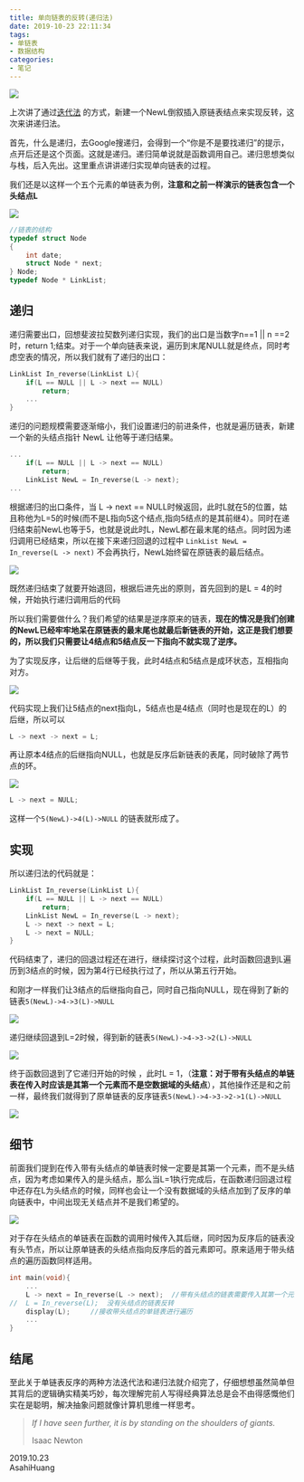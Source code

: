 ```yaml
---
title: 单向链表的反转(递归法)
date: 2019-10-23 22:11:34
tags:
- 单链表
- 数据结构
categories:
- 笔记
---
```


![](https://tva1.sinaimg.cn/large/006y8mN6gy1g88hraw4ntj31hc0u00vc.jpg)

上次讲了通过[迭代法]( [https://blog.asahih.com/单向链表的反转//) 的方式，新建一个NewL倒叙插入原链表结点来实现反转，这次来讲递归法。



<!--more-->

首先，什么是递归，去Google搜递归，会得到一个“你是不是要找递归”的提示，点开后还是这个页面。这就是递归。递归简单说就是函数调用自己。递归思想类似与栈，后入先出。这里重点讲讲递归实现单向链表的过程。

我们还是以这样一个五个元素的单链表为例，**注意和之前一样演示的链表包含一个头结点L**

![](https://pan.asahih.com/images/2019/10/27/oTS3qmY5J0/1.png)

```c
//链表的结构
typedef struct Node
{
    int date;
    struct Node * next;
} Node;
typedef Node * LinkList;
```

## 递归

递归需要出口，回想斐波拉契数列递归实现，我们的出口是当数字n==1 || n ==2 时，return 1;结束。对于一个单向链表来说，遍历到末尾NULL就是终点，同时考虑空表的情况，所以我们就有了递归的出口：

```c
LinkList In_reverse(LinkList L){
    if(L == NULL || L -> next == NULL)
        return;
    ...
}
```

递归的问题规模需要逐渐缩小，我们设置递归的前进条件，也就是遍历链表，新建一个新的头结点指针 NewL 让他等于递归结果。

```c
...
    if(L == NULL || L -> next == NULL)
        return;
	LinkList NewL = In_reverse(L -> next);
...
```

根据递归的出口条件，当 L -> next == NULL时候返回，此时L就在5的位置，姑且称他为L=5的时候(而不是L指向5这个结点,指向5结点的是其前继4）。同时在递归结束前NewL也等于5，也就是说此时L，NewL都在最末尾的结点。同时因为递归调用已经结束，所以在接下来递归回退的过程中 `LinkList NewL = In_reverse(L -> next)` 不会再执行，NewL始终留在原链表的最后结点。

![](https://pan.asahih.com/images/2019/10/27/OBDVXQKnKz/2.png)

既然递归结束了就要开始退回，根据后进先出的原则，首先回到的是L = 4的时候，开始执行递归调用后的代码

所以我们需要做什么？我们希望的结果是逆序原来的链表，**现在的情况是我们创建的NewL已经牢牢地呆在原链表的最末尾也就最后新链表的开始，这正是我们想要的，所以我们只需要让4结点和5结点反一下指向不就实现了逆序。**

为了实现反序，让后继的后继等于我，此时4结点和5结点是成环状态，互相指向对方。

![](https://pan.asahih.com/images/2019/10/27/YHgwjazckt/3.png)

代码实现上我们让5结点的next指向L，5结点也是4结点（同时也是现在的L）的后继，所以可以

```c
L -> next -> next = L;
```

再让原本4结点的后继指向NULL，也就是反序后新链表的表尾，同时破除了两节点的环。

![](https://pan.asahih.com/images/2019/10/27/cmhfDq1Okf/4.png)

```c
L -> next = NULL;
```

这样一个`5(NewL)->4(L)->NULL` 的链表就形成了。

## 实现

所以递归法的代码就是：

```c
LinkList In_reverse(LinkList L){
    if(L == NULL || L -> next == NULL)
        return;
    LinkList NewL = In_reverse(L -> next);
    L -> next -> next = L;
    L -> next = NULL;
}
```

代码结束了，递归的回退过程还在进行，继续探讨这个过程，此时函数回退到L遍历到3结点的时候，因为第4行已经执行过了，所以从第五行开始。

和刚才一样我们让3结点的后继指向自己，同时自己指向NULL，现在得到了新的链表`5(NewL)->4->3(L)->NULL`

![](https://pan.asahih.com/images/2019/10/27/IzJvh7mbpq/5.png)

递归继续回退到L=2时候，得到新的链表`5(NewL)->4->3->2(L)->NULL`

![](https://pan.asahih.com/images/2019/10/27/h45aSDMwCc/6.png)

终于函数回退到了它递归开始的时候 ，此时L = 1，（**注意：对于带有头结点的单链表在传入时应该是其第一个元素而不是空数据域的头结点**），其他操作还是和之前一样，最终我们就得到了原单链表的反序链表`5(NewL)->4->3->2->1(L)->NULL`

![](https://pan.asahih.com/images/2019/10/27/90F3rAA6SN/7.png)

## 细节

前面我们提到在传入带有头结点的单链表时候一定要是其第一个元素，而不是头结点，因为考虑如果传入的是头结点，那么当L=1执行完成后，在函数递归回退过程中还存在L为头结点的时候，同样也会让一个没有数据域的头结点加到了反序的单向链表中，中间出现无关结点并不是我们希望的。

![](https://pan.asahih.com/images/2019/10/27/IOvtdSvdP4/8.png)

对于存在头结点的单链表在函数的调用时候传入其后继，同时因为反序后的链表没有头节点，所以让原单链表的头结点指向反序后的首元素即可。原来适用于带头结点的遍历函数同样适用。

```c
int main(void){
    ...
    L -> next = In_reverse(L -> next);	//带有头结点的链表需要传入其第一个元素
//	L = In_reverse(L);	没有头结点的链表反转
   	display(L);		//接收带头结点的单链表进行遍历
    ...
}
```

## 结尾

至此关于单链表反序的两种方法迭代法和递归法就介绍完了，仔细想想虽然简单但其背后的逻辑确实精美巧妙，每次理解完前人写得经典算法总是会不由得感慨他们实在是聪明，解决抽象问题就像计算机思维一样思考。

> *If I have seen further, it is by standing on the shoulders of giants.*
>
> Isaac Newton

2019.10.23  
AsahiHuang






